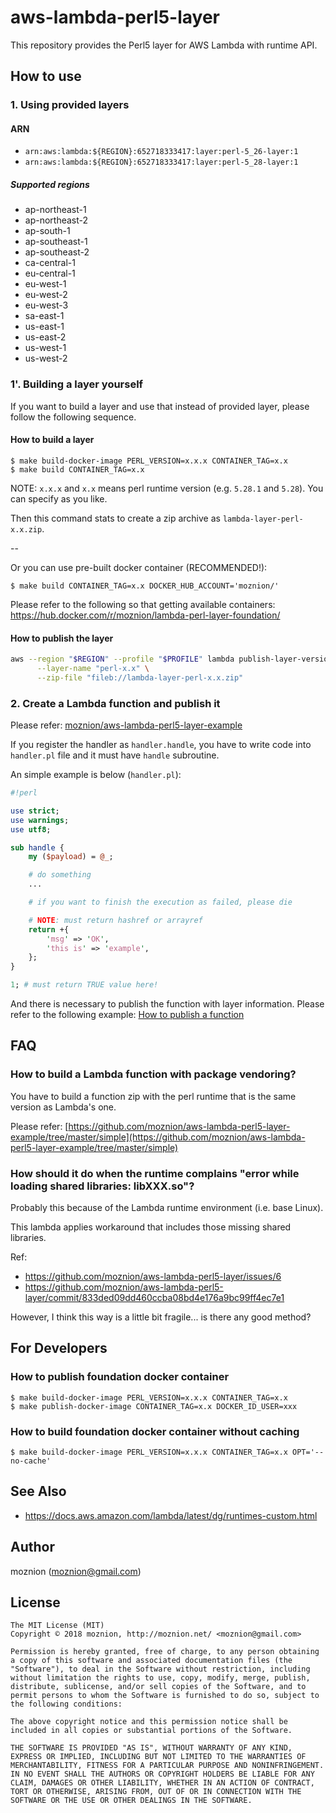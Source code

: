 aws-lambda-perl5-layer
==

This repository provides the Perl5 layer for AWS Lambda with runtime API.

How to use
--

### 1. Using provided layers

#### ARN

- `arn:aws:lambda:${REGION}:652718333417:layer:perl-5_26-layer:1`
- `arn:aws:lambda:${REGION}:652718333417:layer:perl-5_28-layer:1`

##### Supported regions

- ap-northeast-1
- ap-northeast-2
- ap-south-1
- ap-southeast-1
- ap-southeast-2
- ca-central-1
- eu-central-1
- eu-west-1
- eu-west-2
- eu-west-3
- sa-east-1
- us-east-1
- us-east-2
- us-west-1
- us-west-2

### 1'. Building a layer yourself

If you want to build a layer and use that instead of provided layer, please follow the following sequence.

#### How to build a layer

```
$ make build-docker-image PERL_VERSION=x.x.x CONTAINER_TAG=x.x
$ make build CONTAINER_TAG=x.x
```

NOTE: `x.x.x` and `x.x` means perl runtime version (e.g. `5.28.1` and `5.28`). You can specify as you like.

Then this command stats to create a zip archive as `lambda-layer-perl-x.x.zip`.

--

Or you can use pre-built docker container (RECOMMENDED!):

```
$ make build CONTAINER_TAG=x.x DOCKER_HUB_ACCOUNT='moznion/'
```

Please refer to the following so that getting available containers: https://hub.docker.com/r/moznion/lambda-perl-layer-foundation/

#### How to publish the layer

```sh
aws --region "$REGION" --profile "$PROFILE" lambda publish-layer-version \
      --layer-name "perl-x.x" \
      --zip-file "fileb://lambda-layer-perl-x.x.zip"
```

### 2. Create a Lambda function and publish it

Please refer: [moznion/aws-lambda-perl5-layer-example](https://github.com/moznion/aws-lambda-perl5-layer-example)

If you register the handler as `handler.handle`, you have to write code into `handler.pl` file and it must have `handle` subroutine.

An simple example is below (`handler.pl`):

```perl
#!perl

use strict;
use warnings;
use utf8;

sub handle {
    my ($payload) = @_;

    # do something
    ...

    # if you want to finish the execution as failed, please die

    # NOTE: must return hashref or arrayref
    return +{
        'msg' => 'OK',
        'this is' => 'example',
    };
}

1; # must return TRUE value here!
```

And there is necessary to publish the function with layer information. Please refer to the following example: [How to publish a function](https://github.com/moznion/aws-lambda-perl5-layer-example/tree/master/simple#how-to-publish-a-function)

FAQ
--

### How to build a Lambda function with package vendoring?

You have to build a function zip with the perl runtime that is the same version as Lambda's one.

Please refer: [https://github.com/moznion/aws-lambda-perl5-layer-example/tree/master/simple](https://github.com/moznion/aws-lambda-perl5-layer-example/tree/master/simple)

### How should it do when the runtime complains "error while loading shared libraries: libXXX.so"?

Probably this because of the Lambda runtime environment (i.e. base Linux).

This lambda applies workaround that includes those missing shared libraries.

Ref:

- https://github.com/moznion/aws-lambda-perl5-layer/issues/6
- https://github.com/moznion/aws-lambda-perl5-layer/commit/833ded09dd460ccba08bd4e176a9bc99ff4ec7e1

However, I think this way is a little bit fragile... is there any good method?

For Developers
--

### How to publish foundation docker container

```
$ make build-docker-image PERL_VERSION=x.x.x CONTAINER_TAG=x.x
$ make publish-docker-image CONTAINER_TAG=x.x DOCKER_ID_USER=xxx
```

### How to build foundation docker container without caching

```
$ make build-docker-image PERL_VERSION=x.x.x CONTAINER_TAG=x.x OPT='--no-cache'
```

See Also
--

- https://docs.aws.amazon.com/lambda/latest/dg/runtimes-custom.html

Author
--

moznion (<moznion@gmail.com>)

License
--

```
The MIT License (MIT)
Copyright © 2018 moznion, http://moznion.net/ <moznion@gmail.com>

Permission is hereby granted, free of charge, to any person obtaining a copy of this software and associated documentation files (the "Software"), to deal in the Software without restriction, including without limitation the rights to use, copy, modify, merge, publish, distribute, sublicense, and/or sell copies of the Software, and to permit persons to whom the Software is furnished to do so, subject to the following conditions:

The above copyright notice and this permission notice shall be included in all copies or substantial portions of the Software.

THE SOFTWARE IS PROVIDED "AS IS", WITHOUT WARRANTY OF ANY KIND, EXPRESS OR IMPLIED, INCLUDING BUT NOT LIMITED TO THE WARRANTIES OF MERCHANTABILITY, FITNESS FOR A PARTICULAR PURPOSE AND NONINFRINGEMENT. IN NO EVENT SHALL THE AUTHORS OR COPYRIGHT HOLDERS BE LIABLE FOR ANY CLAIM, DAMAGES OR OTHER LIABILITY, WHETHER IN AN ACTION OF CONTRACT, TORT OR OTHERWISE, ARISING FROM, OUT OF OR IN CONNECTION WITH THE SOFTWARE OR THE USE OR OTHER DEALINGS IN THE SOFTWARE.
```
